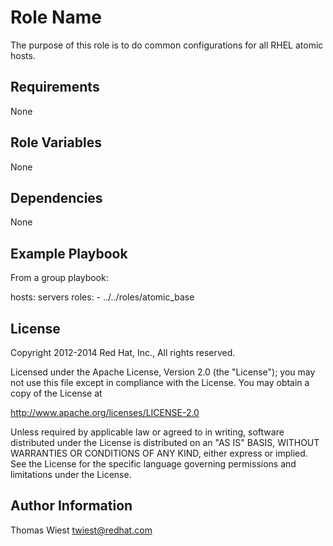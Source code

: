 Role Name
========

The purpose of this role is to do common configurations for all RHEL atomic hosts.


Requirements
------------

None


Role Variables
--------------

None


Dependencies
------------

None


Example Playbook
-------------------------

From a group playbook:

  hosts: servers
  roles:
    - ../../roles/atomic_base


License
-------

Copyright 2012-2014 Red Hat, Inc., All rights reserved.

Licensed under the Apache License, Version 2.0 (the "License");
you may not use this file except in compliance with the License.
You may obtain a copy of the License at

   http://www.apache.org/licenses/LICENSE-2.0

Unless required by applicable law or agreed to in writing, software
distributed under the License is distributed on an "AS IS" BASIS,
WITHOUT WARRANTIES OR CONDITIONS OF ANY KIND, either express or implied.
See the License for the specific language governing permissions and
limitations under the License.


Author Information
------------------

Thomas Wiest <twiest@redhat.com>
